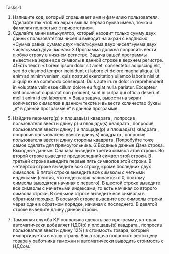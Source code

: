 Tasks-1
1) Напишите код, который спрашивает имя и фамилию пользователя. Сделайте так чтоб на
экран вышла первая буква имена, точка и фамилия полностью с приветствием.
2) Сделайте мини калькулятор, который находит только сумму двух данных пользователям
чисел и выводит на экран с надписью «Сумма равна: *cумма двух чисел*»cумма двух чисел*»умма двух чисел*cумма двух чисел*»»
3.Программа должна попросить вести любую строку в нижнем регистре. Задача вашей
программы вывести на экран все символы в данной строке в верхнем регистре.
4)Есть текст: « Lorem ipsum dolor sit amet, consectetur adipiscing elit, sed do eiusmod
tempor incididunt ut labore et dolore magna aliqua. Ut enim ad minim veniam, quis
nostrud exercitation ullamco laboris nisi ut aliquip ex ea commodo consequat. Duis aute
irure dolor in reprehenderit in voluptate velit esse cillum dolore eu fugiat nulla pariatur.
Excepteur sint occaecat cupidatat non proident, sunt in culpa qui officia deserunt mollit
anim id est laborum. » Ваша задача, вывести на экран количество символов в данном тексте и
вывести количество буквы „e“ в данной программе.e“ в данной программе.
5. Найдите периметр(p) и площадь(s) квадрата , попросив пользователя ввести длину p) и площадь(s) квадрата , попросив пользователя ввести длину ) и площадь(p) и площадь(s) квадрата , попросив пользователя ввести длину s) квадрата , попросив пользователя ввести длину
стороны квадрата. Попробуйте тоже самое сделать для прямоугольника.
6)Входные данные
Дана строка.
Выходные данные:
Сначала выведите третий символ этой строки.
Во второй строке выведите предпоследний символ этой строки.
В третьей строке выведите первые пять символов этой строки.
В четвертой строке выведите всю строку, кроме последних двух символов.
В пятой строке выведите все символы с четными индексами (считая, что индексация
начинается с 0, поэтому символы выводятся начиная с первого).
В шестой строке выведите все символы с нечетными индексами, то есть начиная со
второго символа строки.
В седьмой строке выведите все символы в обратном порядке.
В восьмой строке выведите все символы строки через один в обратном порядке,
начиная с последнего.
В девятой строке выведите длину данной строки.
7) Таможная служба КР попросила сделать вас программу, которая автоматически добавляет
НДС(p) и площадь(s) квадрата , попросив пользователя ввести длину 12%) в стоимость товара, который импортируется в нашу страну. Ваша задача
попросить вести цену товара у работника таможни и автоматически выводить стоимость с
НДСом.